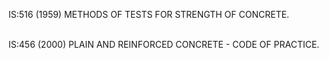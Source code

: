 IS:516 (1959) METHODS OF TESTS FOR STRENGTH OF CONCRETE.<br><br>

IS:456 (2000) PLAIN AND REINFORCED CONCRETE - CODE OF PRACTICE.
